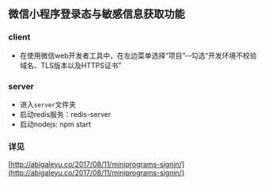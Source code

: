 ## 微信小程序登录态与敏感信息获取功能

### client

* 在使用微信web开发者工具中，在左边菜单选择“项目”--勾选“开发环境不校验域名、TLS版本以及HTTPS证书”

### server

* 进入`server`文件夹
* 启动redis服务：redis-server
* 启动nodejs: npm start

### 详见

[http://abigaleyu.co/2017/08/11/miniprograms-signin/](http://abigaleyu.co/2017/08/11/miniprograms-signin/)

